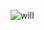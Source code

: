 ![will](https://media.discordapp.net/attachments/757778622265294853/1204271943772147744/will-toledo-eats-cheeseburgers.gif?ex=65d420a5&is=65c1aba5&hm=ef7e2af9f4378ed9c7540c4eb7ac617d2609c607c3fdeeef7faf6444f42bb86b&=&width=467&height=467](https://cdn.discordapp.com/attachments/757778622265294853/1204271943772147744/will-toledo-eats-cheeseburgers.gif?ex=65d420a5&is=65c1aba5&hm=ef7e2af9f4378ed9c7540c4eb7ac617d2609c607c3fdeeef7faf6444f42bb86b&)https://cdn.discordapp.com/attachments/757778622265294853/1204271943772147744/will-toledo-eats-cheeseburgers.gif?ex=65d420a5&is=65c1aba5&hm=ef7e2af9f4378ed9c7540c4eb7ac617d2609c607c3fdeeef7faf6444f42bb86b&](https://cdn.discordapp.com/attachments/757778622265294853/1204271943772147744/will-toledo-eats-cheeseburgers.gif?ex=65d420a5&is=65c1aba5&hm=ef7e2af9f4378ed9c7540c4eb7ac617d2609c607c3fdeeef7faf6444f42bb86b&)https://cdn.discordapp.com/attachments/757778622265294853/1204271943772147744/will-toledo-eats-cheeseburgers.gif?ex=65d420a5&is=65c1aba5&hm=ef7e2af9f4378ed9c7540c4eb7ac617d2609c607c3fdeeef7faf6444f42bb86b&)
